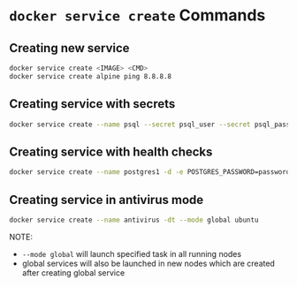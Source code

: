 # `docker service create` Commands

## Creating new service

```bash
docker service create <IMAGE> <CMD>
docker service create alpine ping 8.8.8.8
```

## Creating service with secrets

```bash
docker service create --name psql --secret psql_user --secret psql_pass -e POSTGRES_PASSWORD_FILE=/run/secrets/psql_pass -e POSTGRES_USER_FILE=/run/secrets/psql_user postgres
```

## Creating service with health checks

```bash
docker service create --name postgres1 -d -e POSTGRES_PASSWORD=password --health-cmd="pg_isready -U postgres  || exit 1" postgres
```

## Creating service in antivirus mode

```bash
docker service create --name antivirus -dt --mode global ubuntu
```

NOTE:

- `--mode global` will launch specified task in all running nodes
- global services will also be launched in new nodes which are created after creating global service
